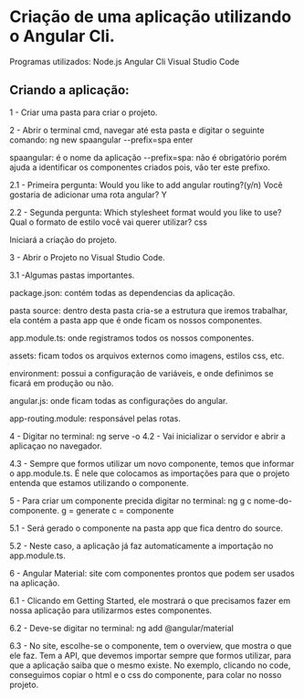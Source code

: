 # Criação de uma aplicação utilizando o Angular Cli.

Programas utilizados:
Node.js
Angular Cli
Visual Studio Code

## Criando a aplicação:

1 - Criar uma pasta para criar o projeto.

2 - Abrir o terminal cmd, navegar até esta pasta e digitar o seguinte comando: ng new spaangular --prefix=spa enter

spaangular: é o nome da aplicação
--prefix=spa: não é obrigatório porém ajuda a identificar os componentes criados pois, vão ter este prefixo. 

2.1 - Primeira pergunta: Would you like to add angular routing?(y/n)
Você gostaria de adicionar uma rota angular? Y

2.2 - Segunda pergunta: Which stylesheet format would you like to use?
Qual o formato de estilo você vai querer utilizar? css

Iniciará a criação do projeto.


3 - Abrir o Projeto no Visual Studio Code.

3.1 -Algumas pastas importantes.

package.json: contém todas as dependencias da aplicação.

pasta source: dentro desta pasta cria-se a estrutura que iremos trabalhar, ela contém a pasta app que é onde ficam os nossos componentes.

app.module.ts: onde registramos todos os nossos componentes.

assets: ficam todos os arquivos externos como imagens, estilos css, etc.

environment: possui a configuração de variáveis, e onde definimos se ficará em produção ou não.

angular.js: onde ficam todas as configurações do angular.

app-routing.module: responsável pelas rotas.

4 - Digitar no terminal: ng serve -o
4.2 - Vai inicializar o servidor e abrir a aplicaçao no navegador.

4.3 - Sempre que formos utilizar um novo componente, temos que informar o app.module.ts. É nele que colocamos as importações para que o projeto entenda que estamos utilizando o componente.

5 - Para criar um componente precida digitar no terminal: ng g c nome-do-componente.
g = generate
c = componente

5.1 - Será gerado o componente na pasta app que fica dentro do source.

5.2 - Neste caso, a aplicação já faz automaticamente a importação no app.module.ts.

6 - Angular Material: site com componentes prontos que podem ser usados na aplicação.

6.1 - Clicando em Getting Started, ele mostrará o que precisamos fazer em nossa aplicação para utilizarmos estes componentes.

6.2 - Deve-se digitar no terminal: ng add @angular/material

6.3 - No site, escolhe-se o componente, tem o overview, que mostra o que ele faz. Tem a API, que devemos importar sempre que formos utilizar, para que a aplicação saiba que o mesmo existe. No exemplo, clicando no code, conseguimos copiar o html e o css do componente, para colar no nosso projeto.
